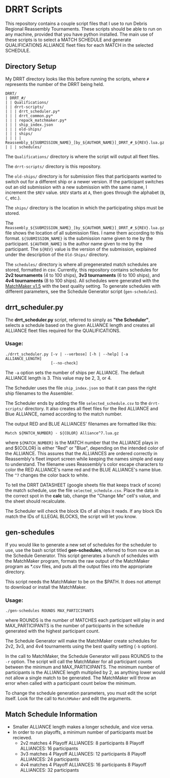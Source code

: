# DRRT Scripts

This repository contains a couple script files that I use to run Debris Regional Reassembly Tournaments.
These scripts should be able to run on any machine, provided that you have python installed.
The main use of these scripts is to select a MATCH SCHEDULE and generate QUALIFICATIONS ALLIANCE fleet files for each MATCH in the selected SCHEDULE.

## Directory Setup

My DRRT directory looks like this before running the scripts, where `#` represents the number of the DRRT being held.

```
DRRT/
| DRRT_#/
| | Qualifications/
| | drrt-scripts/
| | | drrt_scheduler.py*
| | | drrt_common.py*
| | | repack_matchmaker.py*
| | | ship_index.json
| | | old-ships/
| | | ships/
| | | | Reassembly_${SUBMISSION_NAME}_[by_${AUTHOR_NAME}]_DRRT_#_${REV}.lua.gz
| | | schedules/
```
The `Qualifications/` directory is where the script will output all fleet files.

The `drrt-scripts/` directory is this repository.

The `old-ships/` directory is for submission files that participants wanted to switch out for a different ship or a newer version. If the participant switches out an old submission with a new submission with the same name, I increment the `$REV` value. `$REV` starts at `A`, then goes through the alphabet (`B`, `C`, etc.).

The `ships/` directory is the location in which the participating ships must be stored.

The `Reassembly_${SUBMISSION_NAME}_[by_${AUTHOR_NAME}]_DRRT_#_${REV}.lua.gz` file shows the location of all submission files. I name them according to this format. `${SUBMISSION_NAME}` is the submission name given to me by the participant. `${AUTHOR_NAME}` is the author name given to me by the participant. The `${REV}` value is the version of the submission, explained under the description of the `Old-Ships/` directory.

The `schedules/` directory is where all pregenerated match schedules are stored, formatted in csv. Currently, this repository contains schedules for **2v2 tournaments** (4 to 100 ships), **3v3 tournaments** (6 to 100 ships), and **4v4 tournaments** (8 to 100 ships). All schedules were generated with the [MatchMaker v1.5](https://idleloop.com/matchmaker/) with the best quality setting. To generate schedules with different parameters, see the Schedule Generator script (`gen-schedules`). 

## drrt_scheduler.py

The **drrt_scheduler.py** script, referred to simply as **"the Scheduler"**, selects a schedule based on the given ALLIANCE length and creates all ALLIANCE fleet files required for the QUALIFICATIONS.

### Usage:
```
./drrt_scheduler.py [-v | --verbose] [-h | --help] [-a ALLIANCE_LENGTH]
                    [--no-check]
```
The `-a` option sets the number of ships per ALLIANCE. The default ALLIANCE length is 3. This value may be 2, 3, or 4.

The Scheduler uses the file `ship_index.json` so that it can pass the right ship filenames to the Assembler.

The Scheduler ends by adding the file `selected_schedule.csv` to the `drrt-scripts/` directory. It also creates all fleet files for the Red ALLIANCE and Blue ALLIANCE, named according to the match number.

The output RED and BLUE ALLIANCES' filenames are formatted like this:
```
Match ${MATCH_NUMBER} - ${COLOR} Alliance^7.lua.gz
```
where `${MATCH_NUMBER}` is the MATCH number that the ALLIANCE plays in and ${COLOR} is either "Red" or "Blue", depending on the intended color of the ALLIANCE.
This assures that the ALLIANCES are ordered correctly in Reassembly's fleet import screen while keeping the names simple and easy to understand.
The filename uses Reassembly's color escape characters to color the RED ALLIANCE's name red and the BLUE ALLIANCE's name blue. The `^7` changes the color back to white.

To tell the DRRT DATASHEET (google sheets file that keeps track of score) the match schedule, use the file `selected_schedule.csv`. Place the data in the correct spot in the **calc** tab, change the "Change Me" cell's value, and the sheet should recalculate.

The Scheduler will check the block IDs of all ships it reads. If any block IDs match the IDs of ILLEGAL BLOCKS, the script will let you know.

## gen-schedules

If you would like to generate a new set of schedules for the scheduler to use, use the bash script titled **gen-schedules**, referred to from now on as the Schedule Generator. This script generates a bunch of schedules with the MatchMaker program, formats the raw output of the MatchMaker program as \*.csv files, and puts all the output files into the appropriate directory.

This script needs the MatchMaker to be on the $PATH. It does not attempt to download or install the MatchMaker.

### Usage:
```
./gen-schedules ROUNDS MAX_PARTICIPANTS
```
where ROUNDS is the number of MATCHES each participant will play in and MAX_PARTICIPANTS is the number of participants in the schedule generated with the highest participant count.

The Schedule Generator will make the MatchMaker create schedules for 2v2, 3v3, and 4v4 tournaments using the best quality setting (`-b` option).

In the call to MatchMaker, the Schedule Generator will pass ROUNDS to the `-r` option. The script will call the MatchMaker for all participant counts between the minimum and MAX_PARTICIPANTS. The minimum number of participants is the ALLIANCE length multiplied by 2, as anything lower would not allow a single match to be generated. The MatchMaker will throw an error when called with a participant count below the minimum.

To change the schedule generation parameters, you must edit the script itself. Look for the call to `MatchMaker` and edit the arguments.

## Match Schedule Information

- Smaller ALLIANCE length makes a longer schedule, and vice versa.
- In order to run playoffs, a minimum number of participants must be recieved.
    - 2v2 matches
    4 Playoff ALLIANCES: 8 participants
    8 Playoff ALLIANCES: 16 participants
    - 3v3 matches
    4 Playoff ALLIANCES: 12 participants
    8 Playoff ALLIANCES: 24 participants
    - 4v4 matches
    4 Playoff ALLIANCES: 16 participants
    8 Playoff ALLIANCES: 32 participants

